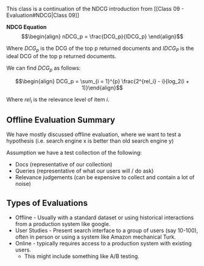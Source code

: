 This class is a continuation of the NDCG introduction from [[Class 09 - Evaluation#NDCG|Class 09]] 

**NDCG Equation**
$$\begin{align} nDCG_p = \frac{DCG_p}{IDCG_p} \end{align}$$

Where $DCG_p$ is the DCG of the top p returned documents and $IDCG_P$ is the ideal DCG of the top p returned documents.

We can find $DCG_p$ as follows:

$$\begin{align} DCG_p = \sum_{i = 1}^{p} \frac{2^{rel_i} - i}{log_2(i + 1)}\end{align}$$

Where $rel_i$ is the relevance level of item $i$. 

## Offline Evaluation Summary

We have mostly discussed offline evaluation, where we want to test a hypothesis (i.e. search engine x is better than old search engine y) 

Assumption we have a test collection of the following:
 - Docs (representative of our collection)
 - Queries (representative of what our users will / do ask)
 - Relevance judgements (can be expensive to collect and contain a lot of noise)

## Types of Evaluations
- Offline - Usually with a standard dataset or using historical interactions from a production system like google.
- User Studies - Present search interface to a group of users (say 10-100), often in person or using a system like Amazon mechanical Turk. 
- Online - typically requires access to a production system with existing users. 
	- This might include something like A/B testing. 

